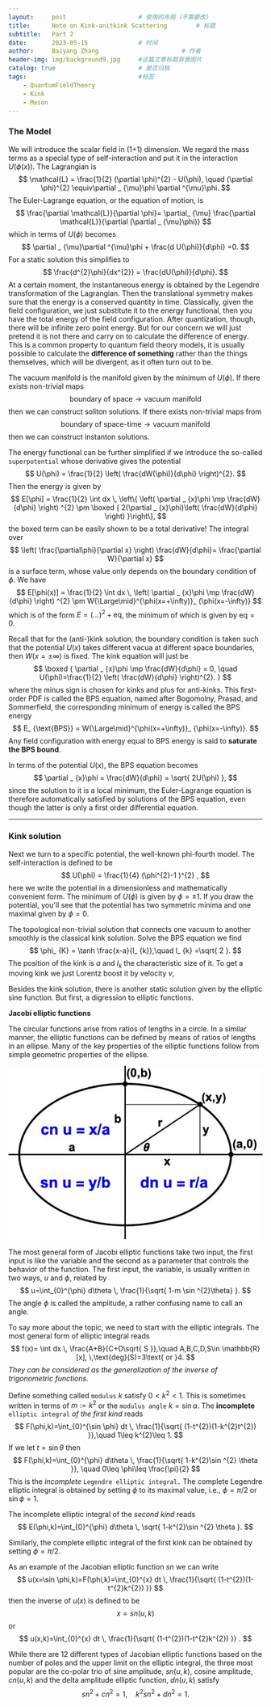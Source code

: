 ```yaml
---
layout:     post   				    # 使用的布局（不需要改）
title:      Note on Kink-anitkink Scattering		# 标题 
subtitle:   Part 2
date:       2023-05-15 				# 时间
author:     Baiyang Zhang 						# 作者
header-img: img/background9.jpg 	#这篇文章标题背景图片
catalog: true 						# 是否归档
tags:								#标签
    - QuantumFieldTheory
    - Kink
    - Meson
---
```


### The Model

We will introduce the scalar field in (1+1) dimension. We regard the mass terms as a special type of self-interaction and put it in the interaction $U(\phi(x))$. The Lagrangian is 
$$
\mathcal{L} = \frac{1}{2} (\partial \phi)^{2} - U(\phi), \quad  (\partial \phi)^{2} \equiv\partial _ {\mu}\phi \partial ^{\mu}\phi.
$$
The Euler-Lagrange equation, or the equation of motion, is 
$$
\frac{\partial \mathcal{L}}{\partial \phi}= \partial_ {\mu} \frac{\partial \mathcal{L}}{\partial (\partial _ {\mu}\phi)}
$$
which in terms of $U(\phi)$ becomes 
$$
\partial _ {\mu}\partial ^{\mu}\phi + \frac{d U(\phi)}{d\phi} =0.
$$
For a static solution this simplifies to 
$$
\frac{d^{2}\phi}{dx^{2}} = \frac{dU(\phi)}{d\phi}.
$$
At a certain moment, the instantaneous energy is obtained by the Legendre transformation of the Lagrangian. Then the translational symmetry makes sure that the energy is a conserved quantity in time. Classically, given the field configuration, we just substitute it to the energy functional, then you have the total energy of the field configuration. After quantization, though, there will be infinite zero point energy. But for our concern we will just pretend it is not there and carry on to calculate the difference of energy. This is a common property to quantum field theory models, it is usually possible to calculate the **difference of something** rather than the things themselves, which will be divergent, as it often turn out to be. 

The vacuum manifold is the manifold given by the minimum of $U(\phi)$. If there exists non-trivial maps 
$$
\text{boundary of space} \to \text{vacuum manifold}
$$
then we can construct soliton solutions. If there exists non-trivial maps from
$$
\text{boundary of space-time} \to \text{vacuum manifold}
$$
then we can construct instanton solutions. 

The energy functional can be further simplified if we introduce the so-called `superpotential` whose derivative gives the potential 
$$
U(\phi) = \frac{1}{2} \left( \frac{dW(\phi)}{d\phi} \right)^{2}.
$$
Then the energy is given by 
$$
E[\phi] = \frac{1}{2} \int dx \, \left\{ \left( \partial _ {x}\phi \mp \frac{dW}{d\phi} \right) ^{2} \pm \boxed {  2(\partial _ {x}\phi)\left( \frac{dW}{d\phi} \right) }\right\},
$$
the boxed term can be easily shown to be a total derivative! The integral over 
$$
\left( \frac{\partial\phi}{\partial x} \right)  \frac{dW}{d\phi}= \frac{\partial W}{\partial x}
$$
is a surface term, whose value only depends on the boundary condition of $\phi$. We have
$$
E[\phi(x)] = \frac{1}{2} \int dx \, \left( \partial _ {x}\phi \mp \frac{dW}{d\phi} \right) ^{2} \pm W{\Large\mid}^{\phi(x=+\infty)}_ {\phi(x=-\infty)} 
$$
which is of the form $E = (\dots)^{2}+\mathrm{eq}$, the minimum of which is given by $\text{eq}=0$. 

Recall that for the (anti-)kink solution, the boundary condition is taken such that the potential $U(x)$ takes different vacua at different space boundaries, then $W(x=\pm\infty)$ is fixed. The kink equation will just be 
$$
\boxed { 
\partial _ {x}\phi \mp \frac{dW}{d\phi} = 0, \quad  U(\phi)=\frac{1}{2} \left( \frac{dW}{d\phi} \right)^{2}.
} 
$$
where the minus sign is chosen for kinks and plus for anti-kinks. This first-order PDF is called the BPS equation, named after Bogomolny, Prasad, and Sommerfield, the corresponding minimum of energy is called the BPS energy
$$
E_ {\text{BPS}} = W{\Large\mid}^{\phi(x=+\infty)}_ {\phi(x=-\infty)}.
$$
Any field configuration with energy equal to BPS energy is said to **saturate the BPS bound**.

In terms of the potential $U(x)$, the BPS equation becomes
$$
\partial _ {x}\phi = \frac{dW}{d\phi} = \sqrt{ 2U(\phi) },
$$
since the solution to it is a local minimum, the Euler-Lagrange equation is therefore automatically satisfied by solutions of the BPS equation, even though the latter is only a first order differential equation.

- - -
### Kink solution
Next we turn to a specific potential, the well-known phi-fourth model. The self-interaction is defined to be 
$$
U(\phi) = \frac{1}{4} (\phi^{2}-1 )^{2} ,
$$
here we write the potential in a dimensionless and mathematically convenient form. The minimum of $U(\phi)$ is given by $\phi = \pm 1$. If you draw the potential, you'll see that the potential has two symmetric minima and one maximal given by $\phi=0$. 

The topological non-trivial solution that connects one vacuum to another smoothly is the classical kink solution. Solve the BPS equation we find
$$
\phi_ {K} = \tanh \frac{x-a}{l_ {k}},\quad  l_ {k} =\sqrt{ 2 }.
$$
The position of the kink is $a$ and $l_ {k}$ the characteristic size of it. To get a moving kink we just Lorentz boost it by velocity $v$,

Besides the kink solution, there is another static solution given by the elliptic sine function. But first, a digression to elliptic functions.

**Jacobi elliptic functions**

The circular functions arise from ratios of lengths in a circle. In a similar manner, the elliptic functions can be defined by means of ratios of lengths in an ellipse. Many of the key properties of the elliptic functions follow from simple geometric properties of the ellipse.

![Elliptic](/img/jacobiEllipse.jpg)

The most general form of Jacobi elliptic functions take two input, the first input is like the variable and the second as a parameter that controls the behavior of the function. The first input, the variable, is usually written in two ways, $u$ and $\phi$, related by 
$$
u=\int_{0}^{\phi} d\theta \, \frac{1}{\sqrt{ 1-m \sin ^{2}\theta} }.
$$
The angle $\phi$ is called the amplitude, a rather confusing name to call an angle. 

To say more about the topic, we need to start with the elliptic integrals. The most general form of elliptic integral reads
$$
f(x)= \int dx \,  \frac{A+B}{C+D\sqrt{ S }},\quad  A,B,C,D,S\in \mathbb{R}[x], \,\text{deg}(S)=3\text{ or }4.
$$
*They can be considered as the generalization of the inverse of trigonometric functions.* 

Define something called `modulus` $k$ satisfy $0<k^{2}<1$. This is sometimes written in terms of $m:=k^{2}$ or the `modulus angle` $k=\sin \alpha$. The **incomplete** `elliptic integral` *of the first kind* reads 
$$
F(\phi,k)=\int_{0}^{\sin \phi} dt \,  \frac{1}{\sqrt{ (1-t^{2})(1-k^{2}t^{2}) }},\quad  1\leq k^{2}\leq 1.
$$
If we let $t=\sin \theta$ then
$$
F(\phi,k)=\int_{0}^{\phi} d\theta \,  \frac{1}{\sqrt{ 1-k^{2}\sin ^{2} \theta }}, \quad  0\leq \phi\leq \frac{\pi}{2}
$$
This is the *incomplete* `Legendre elliptic integral.` The complete Legendre elliptic integral is obtained by setting $\phi$ to its maximal value, i.e., $\phi=\pi / 2$ or $\sin \phi=1$. 

The incomplete elliptic integral of the *second kind* reads
$$
E(\phi,k)=\int_{0}^{\phi} d\theta \,  \sqrt{ 1-k^{2}\sin ^{2} \theta }.
$$

Similarly, the complete elliptic integral of the first kink can be obtained by setting $\phi=\pi / 2$.

As an example of the Jacobian elliptic function $sn$ we can write
$$
u(x=\sin \phi,k)=F(\phi,k)=\int_{0}^{x} dt \,  \frac{1}{\sqrt{ (1-t^{2})(1-t^{2}k^{2}) }}
$$
then the inverse of $u(x)$ is defined to be 
$$
x = sn (u,k)
$$
or 
$$
u(x,k)=\int_{0}^{x} dt \, \frac{1}{\sqrt{ (1-t^{2})(1-t^{2}k^{2}) }} .
$$

While there are 12 different types of Jacobian elliptic functions based on the number of poles and the upper limit on the elliptic integral, the three most popular are the co-polar trio of sine amplitude, $sn(u, k)$, cosine amplitude, $cn(u, k)$ and the delta amplitude elliptic function, $dn(u, k)$ satisfy
$$
sn^{2}+cn^{2}=1,\quad  k^{2}sn^{2}+dn^{2}=1.
$$


